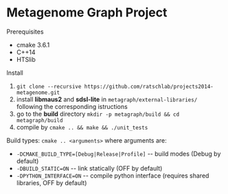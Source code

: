 # Metagenome Graph Project


Prerequisites
- cmake 3.6.1
- C++14
- HTSlib

Install
1. `git clone --recursive https://github.com/ratschlab/projects2014-metagenome.git`
2. install **libmaus2** and **sdsl-lite** in `metagraph/external-libraries/` following the corresponding istructions
3. go to the **build** directory `mkdir -p metagraph/build && cd metagraph/build`
4. compile by `cmake .. && make && ./unit_tests`

Build types: `cmake .. <arguments>` where arguments are:
- `-DCMAKE_BUILD_TYPE=[Debug|Release|Profile]` -- build modes (Debug by default)
- `-DBUILD_STATIC=ON` -- link statically (OFF by default)
- `-DPYTHON_INTERFACE=ON` -- compile python interface (requires shared libraries, OFF by default)

